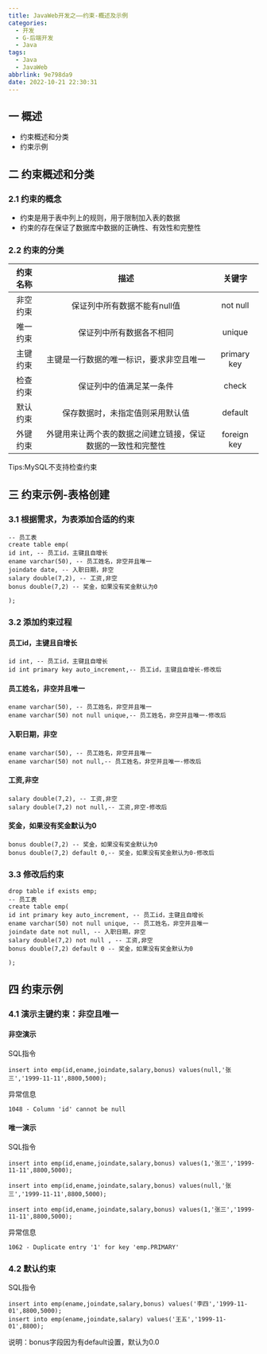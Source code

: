 ```yaml
---
title: JavaWeb开发之——约束-概述及示例
categories:
  - 开发
  - G-后端开发
  - Java
tags:
  - Java
  - JavaWeb
abbrlink: 9e798da9
date: 2022-10-21 22:30:31
---
```

## 一 概述

* 约束概述和分类
* 约束示例

<!--more-->

## 二 约束概述和分类

### 2.1 约束的概念

* 约束是用于表中列上的规则，用于限制加入表的数据
* 约束的存在保证了数据库中数据的正确性、有效性和完整性

### 2.2 约束的分类

| 约束名称 |                             描述                             |   关键字    |
| :------: | :----------------------------------------------------------: | :---------: |
| 非空约束 |                 保证列中所有数据不能有null值                 |  not null   |
| 唯一约束 |                   保证列中所有数据各不相同                   |   unique    |
| 主键约束 |           主键是一行数据的唯一标识，要求非空且唯一           | primary key |
| 检查约束 |                   保证列中的值满足某一条件                   |    check    |
| 默认约束 |               保存数据时，未指定值则采用默认值               |   default   |
| 外键约束 | 外键用来让两个表的数据之间建立链接，保证数据的一致性和完整性 | foreign key |

Tips:MySQL不支持检查约束

## 三 约束示例-表格创建

### 3.1 根据需求，为表添加合适的约束

```
-- 员工表
create table emp(
id int, -- 员工id，主键且自增长
ename varchar(50), -- 员工姓名，非空并且唯一
joindate date, -- 入职日期，非空
salary double(7,2), -- 工资,非空
bonus double(7,2) -- 奖金，如果没有奖金默认为0

);
```

### 3.2 添加约束过程

#### 员工id，主键且自增长

```
id int, -- 员工id，主键且自增长
id int primary key auto_increment,-- 员工id，主键且自增长-修改后
```

#### 员工姓名，非空并且唯一

```
ename varchar(50), -- 员工姓名，非空并且唯一
ename varchar(50) not null unique,-- 员工姓名，非空并且唯一-修改后
```

####  入职日期，非空

```
ename varchar(50), -- 员工姓名，非空并且唯一
ename varchar(50) not null,-- 员工姓名，非空并且唯一-修改后
```

####  工资,非空

```
salary double(7,2), -- 工资,非空
salary double(7,2) not null,-- 工资,非空-修改后
```

####  奖金，如果没有奖金默认为0

```
bonus double(7,2) -- 奖金，如果没有奖金默认为0
bonus double(7,2) default 0,-- 奖金，如果没有奖金默认为0-修改后
```

### 3.3 修改后约束

```
drop table if exists emp;
-- 员工表
create table emp(
id int primary key auto_increment, -- 员工id，主键且自增长
ename varchar(50) not null unique, -- 员工姓名，非空并且唯一
joindate date not null, -- 入职日期，非空
salary double(7,2) not null , -- 工资,非空
bonus double(7,2) default 0 -- 奖金，如果没有奖金默认为0

);
```

## 四 约束示例

### 4.1 演示主键约束：非空且唯一

#### 非空演示

SQL指令

```
insert into emp(id,ename,joindate,salary,bonus) values(null,'张三','1999-11-11',8800,5000);
```

异常信息

```
1048 - Column 'id' cannot be null
```

#### 唯一演示

SQL指令

```
insert into emp(id,ename,joindate,salary,bonus) values(1,'张三','1999-11-11',8800,5000);

insert into emp(id,ename,joindate,salary,bonus) values(null,'张三','1999-11-11',8800,5000);

insert into emp(id,ename,joindate,salary,bonus) values(1,'张三','1999-11-11',8800,5000);
```

异常信息

```
1062 - Duplicate entry '1' for key 'emp.PRIMARY'
```

### 4.2 默认约束

SQL指令

```
insert into emp(ename,joindate,salary,bonus) values('李四','1999-11-01',8800,5000);
insert into emp(ename,joindate,salary) values('王五','1999-11-01',8800);
```

说明：bonus字段因为有default设置，默认为0.0
